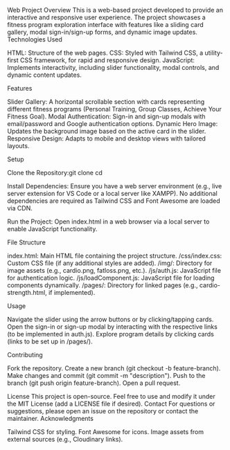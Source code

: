 Web Project
Overview
This is a web-based project developed to provide an interactive and responsive user experience. The project showcases a fitness program exploration interface with features like a sliding card gallery, modal sign-in/sign-up forms, and dynamic image updates.
Technologies Used

HTML: Structure of the web pages.
CSS: Styled with Tailwind CSS, a utility-first CSS framework, for rapid and responsive design.
JavaScript: Implements interactivity, including slider functionality, modal controls, and dynamic content updates.

Features

Slider Gallery: A horizontal scrollable section with cards representing different fitness programs (Personal Training, Group Classes, Achieve Your Fitness Goal).
Modal Authentication: Sign-in and sign-up modals with email/password and Google authentication options.
Dynamic Hero Image: Updates the background image based on the active card in the slider.
Responsive Design: Adapts to mobile and desktop views with tailored layouts.

Setup

Clone the Repository:git clone <repository-url>
cd <project-folder>


Install Dependencies:
Ensure you have a web server environment (e.g., live server extension for VS Code or a local server like XAMPP).
No additional dependencies are required as Tailwind CSS and Font Awesome are loaded via CDN.


Run the Project:
Open index.html in a web browser via a local server to enable JavaScript functionality.



File Structure

index.html: Main HTML file containing the project structure.
/css/index.css: Custom CSS file (if any additional styles are added).
/img/: Directory for image assets (e.g., cardio.png, fatloss.png, etc.).
/js/auth.js: JavaScript file for authentication logic.
/js/loadComponent.js: JavaScript file for loading components dynamically.
/pages/: Directory for linked pages (e.g., cardio-strength.html, if implemented).

Usage

Navigate the slider using the arrow buttons or by clicking/tapping cards.
Open the sign-in or sign-up modal by interacting with the respective links (to be implemented in auth.js).
Explore program details by clicking cards (links to be set up in /pages/).

Contributing

Fork the repository.
Create a new branch (git checkout -b feature-branch).
Make changes and commit (git commit -m "description").
Push to the branch (git push origin feature-branch).
Open a pull request.

License
This project is open-source. Feel free to use and modify it under the MIT License (add a LICENSE file if desired).
Contact
For questions or suggestions, please open an issue on the repository or contact the maintainer.
Acknowledgments

Tailwind CSS for styling.
Font Awesome for icons.
Image assets from external sources (e.g., Cloudinary links).

